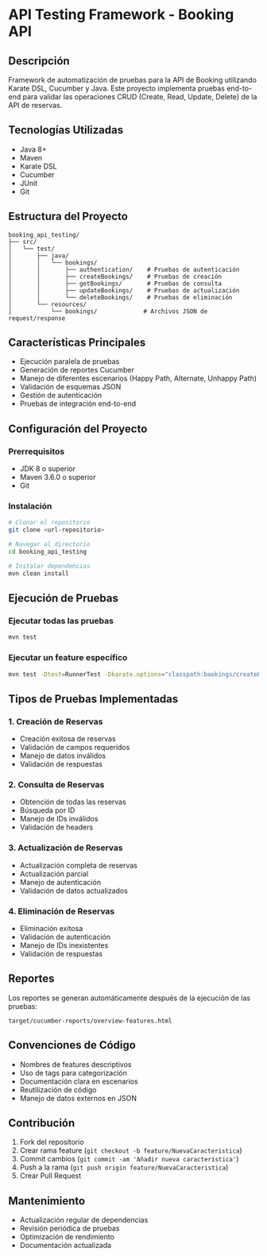 # API Testing Framework - Booking API

## Descripción
Framework de automatización de pruebas para la API de Booking utilizando Karate DSL, Cucumber y Java. Este proyecto implementa pruebas end-to-end para validar las operaciones CRUD (Create, Read, Update, Delete) de la API de reservas.

## Tecnologías Utilizadas
- Java 8+
- Maven
- Karate DSL
- Cucumber
- JUnit
- Git

## Estructura del Proyecto
```
booking_api_testing/
├── src/
│   └── test/
│       ├── java/
│       │   └── bookings/
│       │       ├── authentication/    # Pruebas de autenticación
│       │       ├── createBookings/    # Pruebas de creación
│       │       ├── getBookings/       # Pruebas de consulta
│       │       ├── updateBookings/    # Pruebas de actualización
│       │       └── deleteBookings/    # Pruebas de eliminación
│       └── resources/
│           └── bookings/             # Archivos JSON de request/response
```

## Características Principales
- Ejecución paralela de pruebas
- Generación de reportes Cucumber
- Manejo de diferentes escenarios (Happy Path, Alternate, Unhappy Path)
- Validación de esquemas JSON
- Gestión de autenticación
- Pruebas de integración end-to-end

## Configuración del Proyecto

### Prerrequisitos
- JDK 8 o superior
- Maven 3.6.0 o superior
- Git

### Instalación
```bash
# Clonar el repositorio
git clone <url-repositorio>

# Navegar al directorio
cd booking_api_testing

# Instalar dependencias
mvn clean install
```

## Ejecución de Pruebas

### Ejecutar todas las pruebas
```bash
mvn test
```

### Ejecutar un feature específico
```bash
mvn test -Dtest=RunnerTest -Dkarate.options="classpath:bookings/createBookings/createBooking.feature"
```

## Tipos de Pruebas Implementadas

### 1. Creación de Reservas
- Creación exitosa de reservas
- Validación de campos requeridos
- Manejo de datos inválidos
- Validación de respuestas

### 2. Consulta de Reservas
- Obtención de todas las reservas
- Búsqueda por ID
- Manejo de IDs inválidos
- Validación de headers

### 3. Actualización de Reservas
- Actualización completa de reservas
- Actualización parcial
- Manejo de autenticación
- Validación de datos actualizados

### 4. Eliminación de Reservas
- Eliminación exitosa
- Validación de autenticación
- Manejo de IDs inexistentes
- Validación de respuestas

## Reportes
Los reportes se generan automáticamente después de la ejecución de las pruebas:
```
target/cucumber-reports/overview-features.html
```

## Convenciones de Código
- Nombres de features descriptivos
- Uso de tags para categorización
- Documentación clara en escenarios
- Reutilización de código
- Manejo de datos externos en JSON

## Contribución
1. Fork del repositorio
2. Crear rama feature (`git checkout -b feature/NuevaCaracteristica`)
3. Commit cambios (`git commit -am 'Añadir nueva característica'`)
4. Push a la rama (`git push origin feature/NuevaCaracteristica`)
5. Crear Pull Request

## Mantenimiento
- Actualización regular de dependencias
- Revisión periódica de pruebas
- Optimización de rendimiento
- Documentación actualizada
